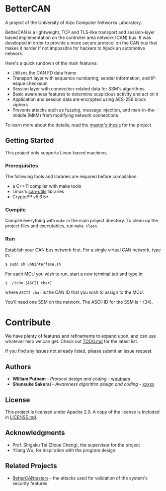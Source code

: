 # BetterCAN

A project of the University of Aizu Computer Networks Laboratory.

BetterCAN is a lightweight, TCP and TLS-like transport and session-layer based implementation on the controller area network (CAN) bus. It was developed in order to provide a more secure protocol on the CAN bus that makes it harder if not impossible for hackers to hijack an automotive network.

Here's a quick rundown of the main features:
  - Utilizes the CAN FD data frame
  - Transport layer with sequence numbering, sender information, and IP-esque checksum
  - Session layer with connection-related data for SSM's algorithms
  - Basic awareness features to determine suspicious activity and act on it
  - Application and session data are encrypted using AES-256 block ciphers
  - Prevents attacks such as fuzzing, message injection, and man-in-the-middle (MitM) from modifying network connections

To learn more about the details, read the [master's thesis](MT.pdf) for the project.

## Getting Started

This project only supports Linux-based machines.

### Prerequisites

The following tools and libraries are required before compilation:
  - a C++11 compiler with make tools
  - Linux's [can-utils](https://github.com/linux-can/can-utils) libraries
  - CryptoPP v5.6.5+

### Compile

Compile everything with `make` in the main project directory. To clean up the project files and executables, run `make clean`.

### Run

Establish your CAN bus network first. For a single virtual CAN network, type in:

```sh
$ sudo sh CANinterface.sh
```

For each MCU you wish to run, start a new terminal tab and type in:

```sh
$ ./tcbm [ASCII char]
```

where `ASCII char` is the CAN ID that you wish to assign to the MCU.

You'll need one SSM on the network. The ASCII ID for the SSM is `"` (34).

# Contribute

We have plenty of features and refinements to expand upon, and can use whatever help we can get. Check out [TODO.md](TODO.md) for the latest list.

If you find any issues not already listed, please submit an issue request.

## Authors

* **William Putnam** - *Protocol design and coding* - [wputnam](https://github.com/wputnam)
* **Shunsuke Sakurai** - *Awareness algorithm design and coding* - [xxxxx](https://github.com/xxxxx)

## License

This project is licensed under Apache 2.0. A copy of the license is included in [LICENSE.md](LICENSE.md).

## Acknowledgments

* Prof. Shigaku Tei (Zixue Cheng), the supervisor for the project
* Yilang Wu, for inspiration with the program design

## Related Projects
- [BetterCANtesters](https://github.com/wputnam/BetterCANtests) - the attacks used for validation of the system's security features
